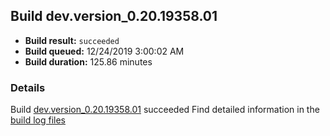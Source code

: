 ## Build dev.version_0.20.19358.01
- **Build result:** `succeeded`
- **Build queued:** 12/24/2019 3:00:02 AM
- **Build duration:** 125.86 minutes
### Details
Build [dev.version_0.20.19358.01](https://winappstudio.visualstudio.com/web/build.aspx?pcguid=a4ef43be-68ce-4195-a619-079b4d9834c2&builduri=vstfs%3a%2f%2f%2fBuild%2fBuild%2f32450) succeeded
Find detailed information in the [build log files]()
